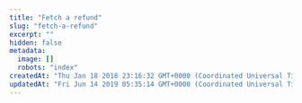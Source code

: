 ```yaml
---
title: "Fetch a refund"
slug: "fetch-a-refund"
excerpt: ""
hidden: false
metadata: 
  image: []
  robots: "index"
createdAt: "Thu Jan 18 2018 23:16:32 GMT+0000 (Coordinated Universal Time)"
updatedAt: "Fri Jun 14 2019 05:35:14 GMT+0000 (Coordinated Universal Time)"
---
```

